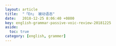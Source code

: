 ```yaml
---
layout: article
title:  "「En」 被动语态"
date:   2018-12-25 8:06:40 +0800
key: english-grammar-passive-voic-review-20181225
aside:
  toc: true
category: [english, grammer]
---
```

